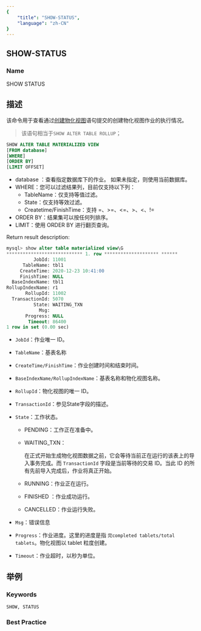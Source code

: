 ```yaml
---
{
    "title": "SHOW-STATUS",
    "language": "zh-CN"
}
---
```


## SHOW-STATUS

### Name

SHOW STATUS

## 描述

该命令用于查看通过[创建物化视图](../Data-Definition-Statements/Create/CREATE-MATERIALIZED-VIEW.md)语句提交的创建物化视图作业的执行情况。

> 该语句相当于`SHOW ALTER TABLE ROLLUP`；

```sql
SHOW ALTER TABLE MATERIALIZED VIEW
[FROM database]
[WHERE]
[ORDER BY]
[LIMIT OFFSET]
```

- database ：查看指定数据库下的作业。 如果未指定，则使用当前数据库。
- WHERE：您可以过滤结果列，目前仅支持以下列：
   - TableName：仅支持等值过滤。
   - State：仅支持等效过滤。
   - Createtime/FinishTime：支持 =、>=、<=、>、<、!=
- ORDER BY：结果集可以按任何列排序。
- LIMIT：使用 ORDER BY 进行翻页查询。

Return result description:

```sql
mysql> show alter table materialized view\G
**************************** 1. row ******************** ******
          JobId: 11001
      TableName: tbl1
     CreateTime: 2020-12-23 10:41:00
     FinishTime: NULL
  BaseIndexName: tbl1
RollupIndexName: r1
       RollupId: 11002
  TransactionId: 5070
          State: WAITING_TXN
            Msg:
       Progress: NULL
        Timeout: 86400
1 row in set (0.00 sec)
```

- `JobId`：作业唯一 ID。

- `TableName`：基表名称

- `CreateTime/FinishTime`：作业创建时间和结束时间。

- `BaseIndexName/RollupIndexName`：基表名称和物化视图名称。

- `RollupId`：物化视图的唯一 ID。

- `TransactionId`：参见State字段的描述。

- `State`：工作状态。

  - PENDING：工作正在准备中。

  - WAITING_TXN：

    在正式开始生成物化视图数据之前，它会等待当前正在运行的该表上的导入事务完成。而 `TransactionId` 字段是当前等待的交易 ID。当此 ID 的所有先前导入完成后，作业将真正开始。

  - RUNNING：作业正在运行。

  - FINISHED ：作业成功运行。

  - CANCELLED：作业运行失败。

- `Msg`：错误信息

- `Progress`：作业进度。这里的进度是指 `完completed tablets/total tablets`。物化视图以 tablet 粒度创建。

- `Timeout`：作业超时，以秒为单位。

## 举例

### Keywords

    SHOW, STATUS

### Best Practice

